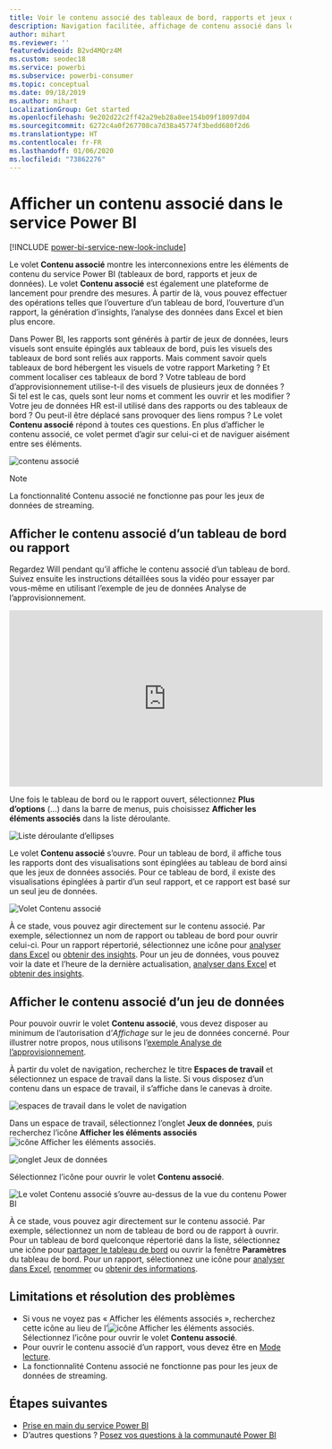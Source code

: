 ```yaml
---
title: Voir le contenu associé des tableaux de bord, rapports et jeux de données
description: Navigation facilitée, affichage de contenu associé dans les tableaux de bord, rapports et jeux de données
author: mihart
ms.reviewer: ''
featuredvideoid: B2vd4MQrz4M
ms.custom: seodec18
ms.service: powerbi
ms.subservice: powerbi-consumer
ms.topic: conceptual
ms.date: 09/18/2019
ms.author: mihart
LocalizationGroup: Get started
ms.openlocfilehash: 9e202d22c2ff42a29eb28a8ee154b09f18097d04
ms.sourcegitcommit: 6272c4a0f267708ca7d38a45774f3bedd680f2d6
ms.translationtype: HT
ms.contentlocale: fr-FR
ms.lasthandoff: 01/06/2020
ms.locfileid: "73862276"
---
```

# <a name="view-related-content-in-the-power-bi-service"></a>Afficher un contenu associé dans le service Power BI

[!INCLUDE [power-bi-service-new-look-include](../includes/power-bi-service-new-look-include.md)]

Le volet **Contenu associé** montre les interconnexions entre les éléments de contenu du service Power BI (tableaux de bord, rapports et jeux de données). Le volet **Contenu associé** est également une plateforme de lancement pour prendre des mesures. À partir de là, vous pouvez effectuer des opérations telles que l’ouverture d’un tableau de bord, l’ouverture d’un rapport, la génération d’insights, l’analyse des données dans Excel et bien plus encore.  

Dans Power BI, les rapports sont générés à partir de jeux de données, leurs visuels sont ensuite épinglés aux tableaux de bord, puis les visuels des tableaux de bord sont reliés aux rapports. Mais comment savoir quels tableaux de bord hébergent les visuels de votre rapport Marketing ? Et comment localiser ces tableaux de bord ? Votre tableau de bord d’approvisionnement utilise-t-il des visuels de plusieurs jeux de données ? Si tel est le cas, quels sont leur noms et comment les ouvrir et les modifier ? Votre jeu de données HR est-il utilisé dans des rapports ou des tableaux de bord ? Ou peut-il être déplacé sans provoquer des liens rompus ? Le volet **Contenu associé** répond à toutes ces questions.  En plus d’afficher le contenu associé, ce volet permet d’agir sur celui-ci et de naviguer aisément entre ses éléments.

![contenu associé](./media/end-user-related/power-bi-list.png)

> [!NOTE]
> La fonctionnalité Contenu associé ne fonctionne pas pour les jeux de données de streaming.
> 
> 

## <a name="view-related-content-for-a-dashboard-or-report"></a>Afficher le contenu associé d’un tableau de bord ou rapport
Regardez Will pendant qu’il affiche le contenu associé d’un tableau de bord. Suivez ensuite les instructions détaillées sous la vidéo pour essayer par vous-même en utilisant l’exemple de jeu de données Analyse de l’approvisionnement.

<iframe width="560" height="315" src="https://www.youtube.com/embed/B2vd4MQrz4M#t=3m05s" frameborder="0" allowfullscreen></iframe>

Une fois le tableau de bord ou le rapport ouvert, sélectionnez **Plus d’options** (...) dans la barre de menus, puis choisissez **Afficher les éléments associés** dans la liste déroulante.

![Liste déroulante d’ellipses](./media/end-user-related/power-bi-dropdown.png)

Le volet **Contenu associé** s’ouvre. Pour un tableau de bord, il affiche tous les rapports dont des visualisations sont épinglées au tableau de bord ainsi que les jeux de données associés. Pour ce tableau de bord, il existe des visualisations épinglées à partir d’un seul rapport, et ce rapport est basé sur un seul jeu de données. 

![Volet Contenu associé](./media/end-user-related/power-bi-view-related-dashboard.png)

À ce stade, vous pouvez agir directement sur le contenu associé.  Par exemple, sélectionnez un nom de rapport ou tableau de bord pour ouvrir celui-ci.  Pour un rapport répertorié, sélectionnez une icône pour [analyser dans Excel](../service-analyze-in-excel.md) ou [obtenir des insights](end-user-insights.md). Pour un jeu de données, vous pouvez voir la date et l’heure de la dernière actualisation, [analyser dans Excel](../service-analyze-in-excel.md) et [obtenir des insights](end-user-insights.md).  



## <a name="view-related-content-for-a-dataset"></a>Afficher le contenu associé d’un jeu de données
Pour pouvoir ouvrir le volet **Contenu associé**, vous devez disposer au minimum de l’autorisation d’*Affichage* sur le jeu de données concerné. Pour illustrer notre propos, nous utilisons l’[exemple Analyse de l’approvisionnement](../sample-procurement.md).

À partir du volet de navigation, recherchez le titre **Espaces de travail** et sélectionnez un espace de travail dans la liste. Si vous disposez d’un contenu dans un espace de travail, il s’affiche dans le canevas à droite. 

![espaces de travail dans le volet de navigation](./media/end-user-related/power-bi-workspace.png)


Dans un espace de travail, sélectionnez l’onglet **Jeux de données**, puis recherchez l’icône **Afficher les éléments associés**![icône Afficher les éléments associés](./media/end-user-related/power-bi-view-related-icon-new.png).

![onglet Jeux de données](./media/end-user-related/power-bi-related-dataset.png)

Sélectionnez l’icône pour ouvrir le volet **Contenu associé**.

![Le volet Contenu associé s’ouvre au-dessus de la vue du contenu Power BI](media/end-user-related/power-bi-dataset.png)

À ce stade, vous pouvez agir directement sur le contenu associé. Par exemple, sélectionnez un nom de tableau de bord ou de rapport à ouvrir.  Pour un tableau de bord quelconque répertorié dans la liste, sélectionnez une icône pour [partager le tableau de bord](../service-share-dashboards.md) ou ouvrir la fenêtre **Paramètres** du tableau de bord. Pour un rapport, sélectionnez une icône pour [analyser dans Excel](../service-analyze-in-excel.md), [renommer](../service-rename.md) ou [obtenir des informations](end-user-insights.md).  

## <a name="limitations-and-troubleshooting"></a>Limitations et résolution des problèmes
* Si vous ne voyez pas « Afficher les éléments associés », recherchez cette icône au lieu de l’![icône Afficher les éléments associés](./media/end-user-related/power-bi-view-related-icon-new.png). Sélectionnez l’icône pour ouvrir le volet **Contenu associé**.
* Pour ouvrir le contenu associé d’un rapport, vous devez être en [Mode lecture](end-user-reading-view.md).
* La fonctionnalité Contenu associé ne fonctionne pas pour les jeux de données de streaming.

## <a name="next-steps"></a>Étapes suivantes
* [Prise en main du service Power BI](../service-get-started.md)
* D’autres questions ? [Posez vos questions à la communauté Power BI](https://community.powerbi.com/)


